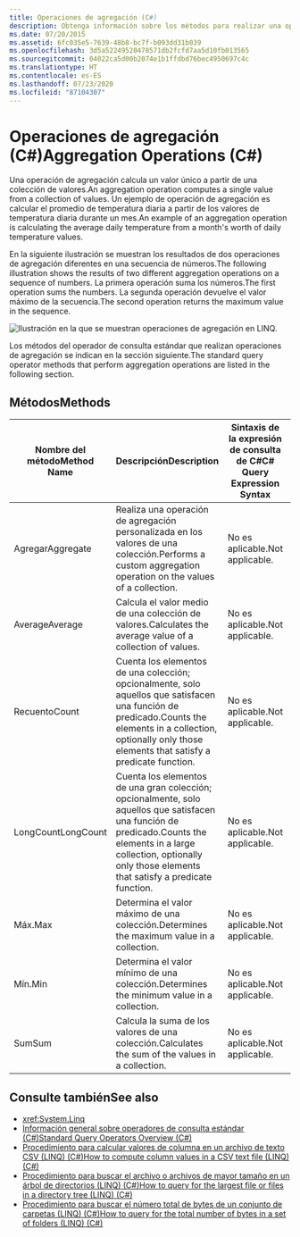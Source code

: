 ```yaml
---
title: Operaciones de agregación (C#)
description: Obtenga información sobre los métodos para realizar una operación de agregación. Una operación de agregación calcula un valor único a partir de una colección de valores.
ms.date: 07/20/2015
ms.assetid: 6fc035e5-7639-48b8-bc7f-b093dd31b039
ms.openlocfilehash: 3d5a52249520478571db2fcfd7aa5d10fb013565
ms.sourcegitcommit: 04022ca5d00b2074e1b1ffdbd76bec4950697c4c
ms.translationtype: HT
ms.contentlocale: es-ES
ms.lasthandoff: 07/23/2020
ms.locfileid: "87104307"
---
```

# <a name="aggregation-operations-c"></a><span data-ttu-id="e5088-104">Operaciones de agregación (C#)</span><span class="sxs-lookup"><span data-stu-id="e5088-104">Aggregation Operations (C#)</span></span>
<span data-ttu-id="e5088-105">Una operación de agregación calcula un valor único a partir de una colección de valores.</span><span class="sxs-lookup"><span data-stu-id="e5088-105">An aggregation operation computes a single value from a collection of values.</span></span> <span data-ttu-id="e5088-106">Un ejemplo de operación de agregación es calcular el promedio de temperatura diaria a partir de los valores de temperatura diaria durante un mes.</span><span class="sxs-lookup"><span data-stu-id="e5088-106">An example of an aggregation operation is calculating the average daily temperature from a month's worth of daily temperature values.</span></span>  
  
 <span data-ttu-id="e5088-107">En la siguiente ilustración se muestran los resultados de dos operaciones de agregación diferentes en una secuencia de números.</span><span class="sxs-lookup"><span data-stu-id="e5088-107">The following illustration shows the results of two different aggregation operations on a sequence of numbers.</span></span> <span data-ttu-id="e5088-108">La primera operación suma los números.</span><span class="sxs-lookup"><span data-stu-id="e5088-108">The first operation sums the numbers.</span></span> <span data-ttu-id="e5088-109">La segunda operación devuelve el valor máximo de la secuencia.</span><span class="sxs-lookup"><span data-stu-id="e5088-109">The second operation returns the maximum value in the sequence.</span></span>  
  
 ![Ilustración en la que se muestran operaciones de agregación en LINQ.](./media/aggregation-operations/linq-aggregation-operations.png)  
  
 <span data-ttu-id="e5088-111">Los métodos del operador de consulta estándar que realizan operaciones de agregación se indican en la sección siguiente.</span><span class="sxs-lookup"><span data-stu-id="e5088-111">The standard query operator methods that perform aggregation operations are listed in the following section.</span></span>  
  
## <a name="methods"></a><span data-ttu-id="e5088-112">Métodos</span><span class="sxs-lookup"><span data-stu-id="e5088-112">Methods</span></span>  
  
|<span data-ttu-id="e5088-113">Nombre del método</span><span class="sxs-lookup"><span data-stu-id="e5088-113">Method Name</span></span>|<span data-ttu-id="e5088-114">Descripción</span><span class="sxs-lookup"><span data-stu-id="e5088-114">Description</span></span>|<span data-ttu-id="e5088-115">Sintaxis de la expresión de consulta de C#</span><span class="sxs-lookup"><span data-stu-id="e5088-115">C# Query Expression Syntax</span></span>|<span data-ttu-id="e5088-116">Más información</span><span class="sxs-lookup"><span data-stu-id="e5088-116">More Information</span></span>|  
|-----------------|-----------------|---------------------------------|----------------------|  
|<span data-ttu-id="e5088-117">Agregar</span><span class="sxs-lookup"><span data-stu-id="e5088-117">Aggregate</span></span>|<span data-ttu-id="e5088-118">Realiza una operación de agregación personalizada en los valores de una colección.</span><span class="sxs-lookup"><span data-stu-id="e5088-118">Performs a custom aggregation operation on the values of a collection.</span></span>|<span data-ttu-id="e5088-119">No es aplicable.</span><span class="sxs-lookup"><span data-stu-id="e5088-119">Not applicable.</span></span>|<xref:System.Linq.Enumerable.Aggregate%2A?displayProperty=nameWithType><br /><br /> <xref:System.Linq.Queryable.Aggregate%2A?displayProperty=nameWithType>|  
|<span data-ttu-id="e5088-120">Average</span><span class="sxs-lookup"><span data-stu-id="e5088-120">Average</span></span>|<span data-ttu-id="e5088-121">Calcula el valor medio de una colección de valores.</span><span class="sxs-lookup"><span data-stu-id="e5088-121">Calculates the average value of a collection of values.</span></span>|<span data-ttu-id="e5088-122">No es aplicable.</span><span class="sxs-lookup"><span data-stu-id="e5088-122">Not applicable.</span></span>|<xref:System.Linq.Enumerable.Average%2A?displayProperty=nameWithType><br /><br /> <xref:System.Linq.Queryable.Average%2A?displayProperty=nameWithType>|  
|<span data-ttu-id="e5088-123">Recuento</span><span class="sxs-lookup"><span data-stu-id="e5088-123">Count</span></span>|<span data-ttu-id="e5088-124">Cuenta los elementos de una colección; opcionalmente, solo aquellos que satisfacen una función de predicado.</span><span class="sxs-lookup"><span data-stu-id="e5088-124">Counts the elements in a collection, optionally only those elements that satisfy a predicate function.</span></span>|<span data-ttu-id="e5088-125">No es aplicable.</span><span class="sxs-lookup"><span data-stu-id="e5088-125">Not applicable.</span></span>|<xref:System.Linq.Enumerable.Count%2A?displayProperty=nameWithType><br /><br /> <xref:System.Linq.Queryable.Count%2A?displayProperty=nameWithType>|  
|<span data-ttu-id="e5088-126">LongCount</span><span class="sxs-lookup"><span data-stu-id="e5088-126">LongCount</span></span>|<span data-ttu-id="e5088-127">Cuenta los elementos de una gran colección; opcionalmente, solo aquellos que satisfacen una función de predicado.</span><span class="sxs-lookup"><span data-stu-id="e5088-127">Counts the elements in a large collection, optionally only those elements that satisfy a predicate function.</span></span>|<span data-ttu-id="e5088-128">No es aplicable.</span><span class="sxs-lookup"><span data-stu-id="e5088-128">Not applicable.</span></span>|<xref:System.Linq.Enumerable.LongCount%2A?displayProperty=nameWithType><br /><br /> <xref:System.Linq.Queryable.LongCount%2A?displayProperty=nameWithType>|  
|<span data-ttu-id="e5088-129">Máx.</span><span class="sxs-lookup"><span data-stu-id="e5088-129">Max</span></span>|<span data-ttu-id="e5088-130">Determina el valor máximo de una colección.</span><span class="sxs-lookup"><span data-stu-id="e5088-130">Determines the maximum value in a collection.</span></span>|<span data-ttu-id="e5088-131">No es aplicable.</span><span class="sxs-lookup"><span data-stu-id="e5088-131">Not applicable.</span></span>|<xref:System.Linq.Enumerable.Max%2A?displayProperty=nameWithType><br /><br /> <xref:System.Linq.Queryable.Max%2A?displayProperty=nameWithType>|  
|<span data-ttu-id="e5088-132">Mín.</span><span class="sxs-lookup"><span data-stu-id="e5088-132">Min</span></span>|<span data-ttu-id="e5088-133">Determina el valor mínimo de una colección.</span><span class="sxs-lookup"><span data-stu-id="e5088-133">Determines the minimum value in a collection.</span></span>|<span data-ttu-id="e5088-134">No es aplicable.</span><span class="sxs-lookup"><span data-stu-id="e5088-134">Not applicable.</span></span>|<xref:System.Linq.Enumerable.Min%2A?displayProperty=nameWithType><br /><br /> <xref:System.Linq.Queryable.Min%2A?displayProperty=nameWithType>|  
|<span data-ttu-id="e5088-135">Sum</span><span class="sxs-lookup"><span data-stu-id="e5088-135">Sum</span></span>|<span data-ttu-id="e5088-136">Calcula la suma de los valores de una colección.</span><span class="sxs-lookup"><span data-stu-id="e5088-136">Calculates the sum of the values in a collection.</span></span>|<span data-ttu-id="e5088-137">No es aplicable.</span><span class="sxs-lookup"><span data-stu-id="e5088-137">Not applicable.</span></span>|<xref:System.Linq.Enumerable.Sum%2A?displayProperty=nameWithType><br /><br /> <xref:System.Linq.Queryable.Sum%2A?displayProperty=nameWithType>|  
  
## <a name="see-also"></a><span data-ttu-id="e5088-138">Consulte también</span><span class="sxs-lookup"><span data-stu-id="e5088-138">See also</span></span>

- <xref:System.Linq>
- [<span data-ttu-id="e5088-139">Información general sobre operadores de consulta estándar (C#)</span><span class="sxs-lookup"><span data-stu-id="e5088-139">Standard Query Operators Overview (C#)</span></span>](./standard-query-operators-overview.md)
- [<span data-ttu-id="e5088-140">Procedimiento para calcular valores de columna en un archivo de texto CSV (LINQ) (C#)</span><span class="sxs-lookup"><span data-stu-id="e5088-140">How to compute column values in a CSV text file (LINQ) (C#)</span></span>](./how-to-compute-column-values-in-a-csv-text-file-linq.md)
- [<span data-ttu-id="e5088-141">Procedimiento para buscar el archivo o archivos de mayor tamaño en un árbol de directorios (LINQ) (C#)</span><span class="sxs-lookup"><span data-stu-id="e5088-141">How to query for the largest file or files in a directory tree (LINQ) (C#)</span></span>](./how-to-query-for-the-largest-file-or-files-in-a-directory-tree-linq.md)
- [<span data-ttu-id="e5088-142">Procedimiento para buscar el número total de bytes de un conjunto de carpetas (LINQ) (C#)</span><span class="sxs-lookup"><span data-stu-id="e5088-142">How to query for the total number of bytes in a set of folders (LINQ) (C#)</span></span>](./how-to-query-for-the-total-number-of-bytes-in-a-set-of-folders-linq.md)

